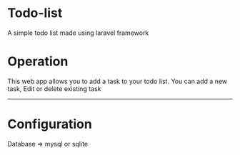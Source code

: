 # Todo-list
A simple todo list made using laravel framework

# Operation
This web app allows you to add a task to your todo list.
You can add a new task, Edit or delete existing task

----------
# Configuration
Database => mysql or sqlite

